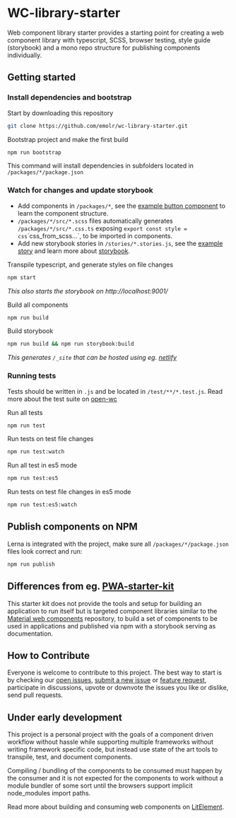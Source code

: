 # WC-library-starter

Web component library starter provides a starting point for creating a web component library with typescript, SCSS, browser testing, style guide (storybook) and a mono repo structure for publishing components individually.


## Getting started

### Install dependencies and bootstrap

Start by downloading this repository

```sh
git clone https://github.com/emolr/wc-library-starter.git
```

Bootstrap project and make the first build

```sh
npm run bootstrap
```
This command will install dependencies in subfolders located in `/packages/*/package.json`

### Watch for changes and update storybook

* Add components in `/packages/*`, see the [example button component](https://github.com/emolr/wc-library-starter/tree/master/packages/button) to learn the component structure.
* `/packages/*/src/*.scss` files automatically generates `/packages/*/src/*.css.ts` exposing `export const style = css`\`css_from_scss...`, to be imported in components.
* Add new storybook stories in `/stories/*.stories.js`, see the [example story](https://github.com/emolr/wc-library-starter/blob/master/stories/button.stories.js) and learn more about [storybook](https://storybook.js.org/).

Transpile typescript, and generate styles on file changes
```sh
npm start
```
*This also starts the storybook on http://localhost:9001/*

Build all components
```sh
npm run build
```

Build storybook
```sh
npm run build && npm run storybook:build
```
*This generates `/_site` that can be hosted using eg. [netlify](https://www.netlify.com)*

### Running tests
Tests should be written in `.js` and be located in `/test/**/*.test.js`. Read more about the test suite on [open-wc](https://open-wc.org/testing/#example-tests)

Run all tests
```sh
npm run test
```

Run tests on test file changes
```sh
npm run test:watch
```

Run all test in es5 mode
```sh
npm run test:es5
```

Run tests on test file changes in es5 mode
```sh
npm run test:es5:watch
```

## Publish components on NPM

Lerna is integrated with the project, make sure all `/packages/*/package.json` files look correct and run:
```sh
npm run publish
```


## Differences from eg. [PWA-starter-kit](https://github.com/Polymer/pwa-starter-kit)

This starter kit does not provide the tools and setup for building an application to run itself but is targeted component libraries similar to the [Material web components](https://github.com/material-components/material-components-web-components) repository, to build a set of components to be used in applications and published via npm with a storybook serving as documentation.


## How to Contribute

Everyone is welcome to contribute to this project. The best way to
start is by checking our [open issues](https://github.com/emolr/wc-library-starter/issues),
[submit a new issue](https://github.com/emolr/wc-library-starter/issues/new?labels=bug) or
[feature request](https://github.com/emolr/wc-library-starter/issues/new?labels=enhancement),
participate in discussions, upvote or downvote the issues you like or dislike, send pull requests.

## Under early development
This project is a personal project with the goals of a component driven workflow without hassle while supporting multiple frameworks without writing framework specific code, but instead use state of the art tools to transpile, test, and document components.

Compiling / bundling of the components to be consumed must happen by the consumer and it is not expected for the components to work without a module bundler of some sort until the browsers support implicit node_modules import paths.

Read more about building and consuming web components on [LitElement](https://lit-element.polymer-project.org/).
